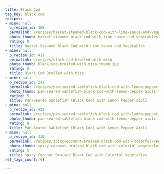 ```yaml
---
title: Black Cod
tag_key: black cod
recipes:
- mine: null
  p_recipe_id: 408
  permalink: /recipes/basket-steamed-black-cod-with-lime-sauce-and-vegetables
  photo_thumb: basket-steamed-black-cod-with-lime-sauce-and-vegetables-thumb.jpg
  rating: 0
  title: Basket-Steamed Black Cod with Lime Sauce and Vegetables
- mine: null
  p_recipe_id: 411
  permalink: /recipes/black-cod-broiled-with-miso
  photo_thumb: black-cod-broiled-with-miso-thumb.jpg
  rating: 0
  title: Black Cod Broiled with Miso
- mine: null
  p_recipe_id: 241
  permalink: /recipes/pan-seared-sablefish-black-cod-with-lemon-pepper-aioli
  photo_thumb: pan-seared-sablefish-black-cod-with-lemon-pepper-aioli-thumb.jpg
  rating: 5
  title: Pan-Seared Sablefish (Black Cod) with Lemon Pepper Aioli
- mine: null
  p_recipe_id: 425
  permalink: /recipes/pan-seared-sablefish-black-cod-with-lemon-pepper-aioli
  photo_thumb: pan-seared-sablefish-black-cod-with-lemon-pepper-aioli-thumb.jpg
  rating: 0
  title: Pan-Seared Sablefish (Black Cod) with Lemon Pepper Aioli
- mine: null
  p_recipe_id: 410
  permalink: /recipes/spicy-coconut-braised-black-cod-with-colorful-vegetables
  photo_thumb: spicy-coconut-braised-black-cod-with-colorful-vegetables-thumb.jpg
  rating: 5
  title: Spicy Coconut Braised Black Cod with Colorful Vegetables
rel_tags_count: {}

---
```

